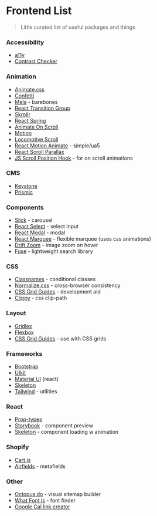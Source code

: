 # Frontend List
> Little curated list of useful packages and things


### Accessibility
- [a11y](https://www.a11yproject.com/resources/#development-tools)
- [Contrast Checker](https://abc.useallfive.com/)

### Animation
- [Animate.css](https://animate.style/)
- [Confetti](https://www.kirilv.com/canvas-confetti/)
- [Mela](https://github.com/estrattonbailey/mela) - barebones
- [React Transition Group](http://reactcommunity.org/react-transition-group/css-transition)
- [Skrollr](https://prinzhorn.github.io/skrollr/)
- [React Spring](https://www.react-spring.io/docs/props/parallax)
- [Animate On Scroll](http://michalsnik.github.io/aos/)
- [Motion](https://www.framer.com/api/motion/animation/)
- [Locomotive Scroll](https://locomotivemtl.github.io/locomotive-scroll/)
- [React Motion Animate](https://www.npmjs.com/package/react-motion-animate) - simple/ua5
- [React Scroll Parallax](https://www.npmjs.com/package/react-scroll-parallax)
- [JS Scroll Position Hook](https://dev.to/n8tb1t/tracking-scroll-position-with-react-hooks-3bbj) - for on scroll animations

### CMS
- [Keystone](https://www.keystonejs.com/)
- [Prismic](https://prismic.io/)

### Components
- [Slick](https://github.com/kenwheeler/slick/) - carousel
- [React Select](https://react-select.com/home) - select input
- [React Modal](http://reactcommunity.org/react-modal/) - modal
- [React Marquee](https://www.npmjs.com/package/react-fast-marquee) - flexible marquee (uses css animations)
- [Drift Zoom](https://github.com/imgix/drift) - image zoom on hover
- [Fuse](https://fusejs.io/) - lightweight search library

### CSS
- [Classnames](https://github.com/JedWatson/classnames) - conditional classes
- [Normalize.css](https://github.com/necolas/normalize.css/) - cross-browser consistency
- [CSS Grid Guides](https://www.npmjs.com/package/css-grid-guides) - development aid
- [Clippy](https://bennettfeely.com/clippy/) - css clip-path

### Layout
- [Gridlex](https://gridlex.devlint.fr/)
- [Flexbox](https://css-tricks.com/snippets/css/a-guide-to-flexbox/)
- [CSS Grid Guides](https://github.com/UseAllFive/css-grid-guides) - use with CSS grids

### Frameworks
- [Bootstrap](https://getbootstrap.com/docs/4.5/getting-started/introduction/)
- [UIkit](https://getuikit.com/docs/introduction)
- [Material UI](https://material-ui.com/) (react)
- [Skeleton](http://getskeleton.com/)
- [Tailwind](https://tailwindcss.com/) - utilities

### React
- [Prop-types](https://github.com/facebook/prop-types)
- [Storybook](https://storybook.js.org/) - component preview
- [Skeleton](https://www.npmjs.com/package/react-loading-skeleton) - component loading w animation

### Shopify
- [Cart.js](https://cartjs.org/)
- [Airfields](https://www.airfields.io/) - metafields

### Other
- [Octopus.do](https://octopus.do/) - visual sitemap builder
- [What Font Is](https://www.whatfontis.com/) - font finder
- [Google Cal link creator](https://github.com/AnandChowdhary/calendar-link)
